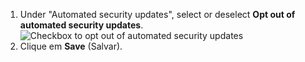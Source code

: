 1. Under "Automated security updates", select or deselect **Opt out of automated security updates**. ![Checkbox to opt out of automated security updates](/assets/images/help/repository/opt-out-automated-security-updates.png)
2. Clique em **Save** (Salvar).
